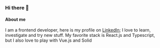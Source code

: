 ### Hi there 👋

#### About me

I am a frontend developer, here is my profile on [LinkedIn](https://www.linkedin.com/in/anisa-askarova-b94878110);
I love to learn, investigate and try new stuff. My favorite stack is React.js and Typescript, but I also love to play with Vue.js and Solid

<!--
**anisa07/anisa07** is a ✨ _special_ ✨ repository because its `README.md` (this file) appears on your GitHub profile.

Here are some ideas to get you started:

- 🔭 I’m currently working on ...
- 🌱 I’m currently learning ...
- 👯 I’m looking to collaborate on ...
- 🤔 I’m looking for help with ...
- 💬 Ask me about ...
- 📫 How to reach me: ...
- 😄 Pronouns: ...
- ⚡ Fun fact: ...

![linkedin](https://img.shields.io/badge/GitHub-000000?style=for-the-badge&logo=GitHub&logoColor=white)

(https://www.linkedin.com/in/anisa-askarova-b94878110)

[![linkedin](https://img.shields.io/badge/LinkedIn-0A66C2?style=for-the-badge&logo=LinkedIn&logoColor=white)

-->
